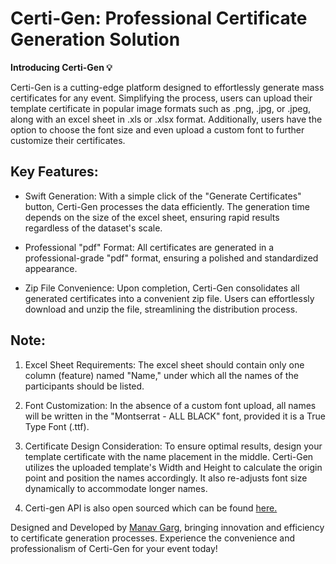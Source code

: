 # Certi-Gen: Professional Certificate Generation Solution

**Introducing Certi-Gen 💡**

Certi-Gen is a cutting-edge platform designed to effortlessly generate mass certificates for any event. Simplifying the process, users can upload their template certificate in popular image formats such as .png, .jpg, or .jpeg, along with an excel sheet in .xls or .xlsx format. Additionally, users have the option to choose the font size and even upload a custom font to further customize their certificates.

## Key Features:

- Swift Generation: With a simple click of the "Generate Certificates" button, Certi-Gen processes the data efficiently. The generation time depends on the size of the excel sheet, ensuring rapid results regardless of the dataset's scale.

- Professional "pdf" Format: All certificates are generated in a professional-grade "pdf" format, ensuring a polished and standardized appearance.

- Zip File Convenience: Upon completion, Certi-Gen consolidates all generated certificates into a convenient zip file. Users can effortlessly download and unzip the file, streamlining the distribution process.

## Note:

1. Excel Sheet Requirements: The excel sheet should contain only one column (feature) named "Name," under which all the names of the participants should be listed.

2. Font Customization: In the absence of a custom font upload, all names will be written in the "Montserrat - ALL BLACK" font, provided it is a True Type Font (.ttf).

3. Certificate Design Consideration: To ensure optimal results, design your template certificate with the name placement in the middle. Certi-Gen utilizes the uploaded template's Width and Height to calculate the origin point and position the names accordingly. It also re-adjusts font size dynamically to accommodate longer names.

4. Certi-gen API is also open sourced which can be found [here.](https://github.com/manavvgarg/certi-gen-api)

Designed and Developed by [Manav Garg](https://github.com/manavvgarg), bringing innovation and efficiency to certificate generation processes. Experience the convenience and professionalism of Certi-Gen for your event today!
